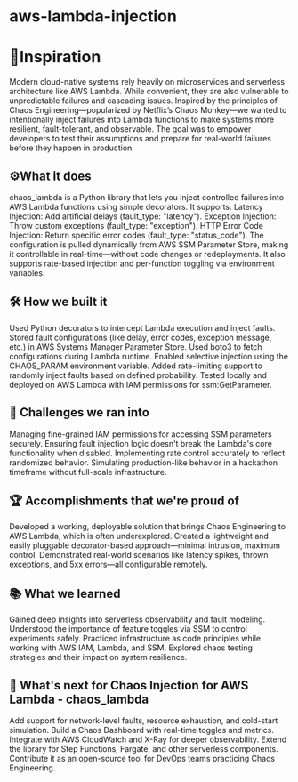 # aws-lambda-injection


# 🧠Inspiration

Modern cloud-native systems rely heavily on microservices and serverless architecture like AWS Lambda. While convenient, they are also vulnerable to unpredictable failures and cascading issues. Inspired by the principles of Chaos Engineering—popularized by Netflix’s Chaos Monkey—we wanted to intentionally inject failures into Lambda functions to make systems more resilient, fault-tolerant, and observable. The goal was to empower developers to test their assumptions and prepare for real-world failures before they happen in production.

## ⚙️What it does
chaos_lambda is a Python library that lets you inject controlled failures into AWS Lambda functions using simple decorators. It supports:
Latency Injection: Add artificial delays (fault_type: "latency").
Exception Injection: Throw custom exceptions (fault_type: "exception").
HTTP Error Code Injection: Return specific error codes (fault_type: "status_code").
The configuration is pulled dynamically from AWS SSM Parameter Store, making it controllable in real-time—without code changes or redeployments. It also supports rate-based injection and per-function toggling via environment variables.

## 🛠️ How we built it
Used Python decorators to intercept Lambda execution and inject faults.
Stored fault configurations (like delay, error codes, exception message, etc.) in AWS Systems Manager Parameter Store.
Used boto3 to fetch configurations during Lambda runtime.
Enabled selective injection using the CHAOS_PARAM environment variable.
Added rate-limiting support to randomly inject faults based on defined probability.
Tested locally and deployed on AWS Lambda with IAM permissions for ssm:GetParameter.

## 🧗 Challenges we ran into
Managing fine-grained IAM permissions for accessing SSM parameters securely.
Ensuring fault injection logic doesn't break the Lambda's core functionality when disabled.
Implementing rate control accurately to reflect randomized behavior.
Simulating production-like behavior in a hackathon timeframe without full-scale infrastructure.

## 🏆 Accomplishments that we're proud of
Developed a working, deployable solution that brings Chaos Engineering to AWS Lambda, which is often underexplored.
Created a lightweight and easily pluggable decorator-based approach—minimal intrusion, maximum control.
Demonstrated real-world scenarios like latency spikes, thrown exceptions, and 5xx errors—all configurable remotely.

## 📚 What we learned
Gained deep insights into serverless observability and fault modeling.
Understood the importance of feature toggles via SSM to control experiments safely.
Practiced infrastructure as code principles while working with AWS IAM, Lambda, and SSM.
Explored chaos testing strategies and their impact on system resilience.

## 🚀 What's next for Chaos Injection for AWS Lambda - chaos_lambda
Add support for network-level faults, resource exhaustion, and cold-start simulation.
Build a Chaos Dashboard with real-time toggles and metrics.
Integrate with AWS CloudWatch and X-Ray for deeper observability.
Extend the library for Step Functions, Fargate, and other serverless components.
Contribute it as an open-source tool for DevOps teams practicing Chaos Engineering.
